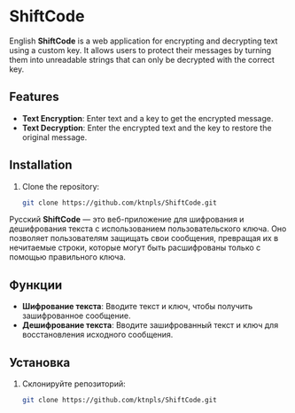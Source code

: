 # ShiftCode

English
**ShiftCode** is a web application for encrypting and decrypting text using a custom key. It allows users to protect their messages by turning them into unreadable strings that can only be decrypted with the correct key.

## Features

- **Text Encryption**: Enter text and a key to get the encrypted message.
- **Text Decryption**: Enter the encrypted text and the key to restore the original message.

## Installation

1. Clone the repository:
   ```bash
   git clone https://github.com/ktnpls/ShiftCode.git


Русский
**ShiftCode** — это веб-приложение для шифрования и дешифрования текста с использованием пользовательского ключа. Оно позволяет пользователям защищать свои сообщения, превращая их в нечитаемые строки, которые могут быть расшифрованы только с помощью правильного ключа.

## Функции

- **Шифрование текста**: Вводите текст и ключ, чтобы получить зашифрованное сообщение.
- **Дешифрование текста**: Вводите зашифрованный текст и ключ для восстановления исходного сообщения.

## Установка

1. Склонируйте репозиторий:
   ```bash
   git clone https://github.com/ktnpls/ShiftCode.git
